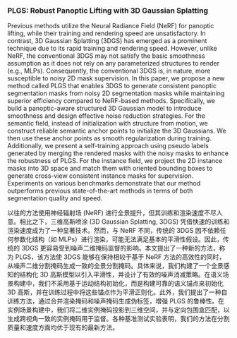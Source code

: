 ### PLGS: Robust Panoptic Lifting with 3D Gaussian Splatting

Previous methods utilize the Neural Radiance Field (NeRF) for panoptic lifting, while their training and rendering speed are unsatisfactory. In contrast, 3D Gaussian Splatting (3DGS) has emerged as a prominent technique due to its rapid training and rendering speed. However, unlike NeRF, the conventional 3DGS may not satisfy the basic smoothness assumption as it does not rely on any parameterized structures to render (e.g., MLPs). Consequently, the conventional 3DGS is, in nature, more susceptible to noisy 2D mask supervision. In this paper, we propose a new method called PLGS that enables 3DGS to generate consistent panoptic segmentation masks from noisy 2D segmentation masks while maintaining superior efficiency compared to NeRF-based methods. Specifically, we build a panoptic-aware structured 3D Gaussian model to introduce smoothness and design effective noise reduction strategies. For the semantic field, instead of initialization with structure from motion, we construct reliable semantic anchor points to initialize the 3D Gaussians. We then use these anchor points as smooth regularization during training. Additionally, we present a self-training approach using pseudo labels generated by merging the rendered masks with the noisy masks to enhance the robustness of PLGS. For the instance field, we project the 2D instance masks into 3D space and match them with oriented bounding boxes to generate cross-view consistent instance masks for supervision. Experiments on various benchmarks demonstrate that our method outperforms previous state-of-the-art methods in terms of both segmentation quality and speed.

以往的方法使用神经辐射场 (NeRF) 进行全景提升，但其训练和渲染速度不尽人意。相比之下，三维高斯喷涂 (3D Gaussian Splatting, 3DGS) 凭借快速的训练和渲染速度成为了一种显著技术。然而，与 NeRF 不同，传统的 3DGS 因不依赖任何参数化结构（如 MLPs）进行渲染，可能无法满足基本的平滑性假设。因此，传统的 3DGS 更容易受到噪声二维掩码监督的影响。本文提出了一种新的方法，称为 PLGS，该方法使 3DGS 能够在保持相较于基于 NeRF 方法的高效性的同时，从噪声二维分割掩码生成一致的全景分割掩码。具体来说，我们构建了一个全景感知的结构化 3D 高斯模型以引入平滑性，并设计了有效的噪声消减策略。在语义场景构建中，我们不采用基于运动结构初始化，而是构建可靠的语义锚点来初始化 3D 高斯，并在训练过程中将这些锚点作为平滑正则化。此外，我们提出了一种自训练方法，通过合并渲染掩码和噪声掩码生成伪标签，增强 PLGS 的鲁棒性。在实例场景构建中，我们将二维实例掩码投影到三维空间，并与定向包围盒匹配，以生成跨视角一致的实例掩码用于监督。各种基准测试实验表明，我们的方法在分割质量和速度方面均优于现有的最新方法。
